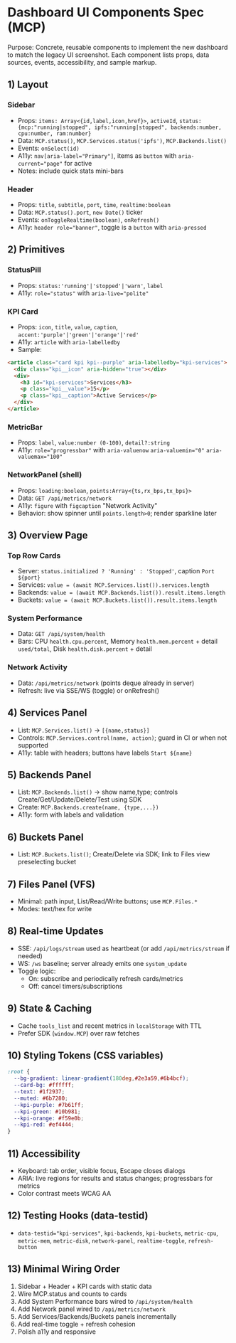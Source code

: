 # Dashboard UI Components Spec (MCP)

Purpose: Concrete, reusable components to implement the new dashboard to match the legacy UI screenshot. Each component lists props, data sources, events, accessibility, and sample markup.

## 1) Layout

### Sidebar
- Props: `items: Array<{id,label,icon,href}>`, `activeId`, `status: {mcp:"running|stopped", ipfs:"running|stopped", backends:number, cpu:number, ram:number}`
- Data: `MCP.status()`, `MCP.Services.status('ipfs')`, `MCP.Backends.list()`
- Events: `onSelect(id)`
- A11y: `nav[aria-label="Primary"]`, items as `button` with `aria-current="page"` for active
- Notes: include quick stats mini-bars

### Header
- Props: `title`, `subtitle`, `port`, `time`, `realtime:boolean`
- Data: `MCP.status().port`, `new Date()` ticker
- Events: `onToggleRealtime(boolean)`, `onRefresh()`
- A11y: `header role="banner"`, toggle is a `button` with `aria-pressed`

## 2) Primitives

### StatusPill
- Props: `status:'running'|'stopped'|'warn'`, `label`
- A11y: `role="status"` with `aria-live="polite"`

### KPI Card
- Props: `icon`, `title`, `value`, `caption`, `accent:'purple'|'green'|'orange'|'red'`
- A11y: `article` with `aria-labelledby`
- Sample:
```html
<article class="card kpi kpi--purple" aria-labelledby="kpi-services">
  <div class="kpi__icon" aria-hidden="true"></div>
  <div>
    <h3 id="kpi-services">Services</h3>
    <p class="kpi__value">15</p>
    <p class="kpi__caption">Active Services</p>
  </div>
</article>
```

### MetricBar
- Props: `label`, `value:number (0-100)`, `detail?:string`
- A11y: `role="progressbar"` with `aria-valuenow` `aria-valuemin="0"` `aria-valuemax="100"`

### NetworkPanel (shell)
- Props: `loading:boolean`, `points:Array<{ts,rx_bps,tx_bps}>`
- Data: `GET /api/metrics/network`
- A11y: `figure` with `figcaption` "Network Activity"
- Behavior: show spinner until `points.length>0`; render sparkline later

## 3) Overview Page

### Top Row Cards
- Server: `status.initialized ? 'Running' : 'Stopped'`, caption `Port ${port}`
- Services: `value = (await MCP.Services.list()).services.length`
- Backends: `value = (await MCP.Backends.list()).result.items.length`
- Buckets: `value = (await MCP.Buckets.list()).result.items.length`

### System Performance
- Data: `GET /api/system/health`
- Bars: CPU `health.cpu.percent`, Memory `health.mem.percent` + detail `used/total`, Disk `health.disk.percent` + detail

### Network Activity
- Data: `/api/metrics/network` (points deque already in server)
- Refresh: live via SSE/WS (toggle) or onRefresh()

## 4) Services Panel
- List: `MCP.Services.list()` -> `[{name,status}]`
- Controls: `MCP.Services.control(name, action)`; guard in CI or when not supported
- A11y: table with headers; buttons have labels `Start ${name}`

## 5) Backends Panel
- List: `MCP.Backends.list()` -> show name,type; controls Create/Get/Update/Delete/Test using SDK
- Create: `MCP.Backends.create(name, {type,...})`
- A11y: form with labels and validation

## 6) Buckets Panel
- List: `MCP.Buckets.list()`; Create/Delete via SDK; link to Files view preselecting bucket

## 7) Files Panel (VFS)
- Minimal: path input, List/Read/Write buttons; use `MCP.Files.*`
- Modes: text/hex for write

## 8) Real-time Updates
- SSE: `/api/logs/stream` used as heartbeat (or add `/api/metrics/stream` if needed)
- WS: `/ws` baseline; server already emits one `system_update`
- Toggle logic:
  - On: subscribe and periodically refresh cards/metrics
  - Off: cancel timers/subscriptions

## 9) State & Caching
- Cache `tools_list` and recent metrics in `localStorage` with TTL
- Prefer SDK (`window.MCP`) over raw fetches

## 10) Styling Tokens (CSS variables)
```css
:root {
  --bg-gradient: linear-gradient(180deg,#2e3a59,#6b4bcf);
  --card-bg: #ffffff;
  --text: #1f2937;
  --muted: #6b7280;
  --kpi-purple: #7b61ff;
  --kpi-green: #10b981;
  --kpi-orange: #f59e0b;
  --kpi-red: #ef4444;
}
```

## 11) Accessibility
- Keyboard: tab order, visible focus, Escape closes dialogs
- ARIA: live regions for results and status changes; progressbars for metrics
- Color contrast meets WCAG AA

## 12) Testing Hooks (data-testid)
- `data-testid="kpi-services"`, `kpi-backends`, `kpi-buckets`, `metric-cpu`, `metric-mem`, `metric-disk`, `network-panel`, `realtime-toggle`, `refresh-button`

## 13) Minimal Wiring Order
1. Sidebar + Header + KPI cards with static data
2. Wire MCP.status and counts to cards
3. Add System Performance bars wired to `/api/system/health`
4. Add Network panel wired to `/api/metrics/network`
5. Add Services/Backends/Buckets panels incrementally
6. Add real-time toggle + refresh cohesion
7. Polish a11y and responsive
